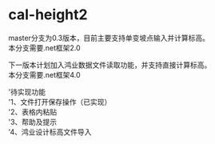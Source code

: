 # cal-height2  

master分支为0.3版本，目前主要支持单变坡点输入并计算标高。  
本分支需要.net框架2.0  

下一版本计划加入鸿业数据文件读取功能，并支持直接计算标高。  
本分支需要.net框架4.0  

'待实现功能  
'1、文件打开保存操作（已实现）  
'2、表格内粘贴  
'3、帮助及提示  
'4、鸿业设计标高文件导入  
